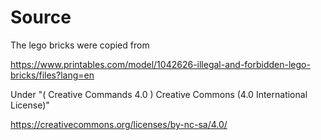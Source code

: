 # Source

The lego bricks were copied from

<https://www.printables.com/model/1042626-illegal-and-forbidden-lego-bricks/files?lang=en>

Under
"( Creative Commands 4.0 ) Creative Commons (4.0 International License)"

<https://creativecommons.org/licenses/by-nc-sa/4.0/>
